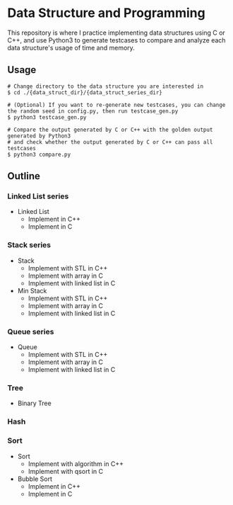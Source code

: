 # Data Structure and Programming
This repository is where I practice implementing data structures using C or C++, and use Python3 to generate testcases to compare and analyze each data structure's usage of time and memory.

## Usage
```shell
# Change directory to the data structure you are interested in
$ cd ./{data_struct_dir}/{data_struct_series_dir}

# (Optional) If you want to re-generate new testcases, you can change the random seed in config.py, then run testcase_gen.py
$ python3 testcase_gen.py

# Compare the output generated by C or C++ with the golden output generated by Python3
# and check whether the output generated by C or C++ can pass all testcases
$ python3 compare.py
```
## Outline
### Linked List series
* Linked List
    * Implement in C++
    * Implement in C

### Stack series
* Stack
    * Implement with STL in C++
    * Implement with array in C
    * Implement with linked list in C
* Min Stack
    * Implement with STL in C++
    * Implement with array in C
    * Implement with linked list in C

### Queue series
* Queue
    * Implement with STL in C++
    * Implement with array in C
    * Implement with linked list in C

### Tree
* Binary Tree

### Hash

### Sort
* Sort
    * Implement with algorithm in C++
    * Implement with qsort in C
* Bubble Sort
    * Implement in C++
    * Implement in C